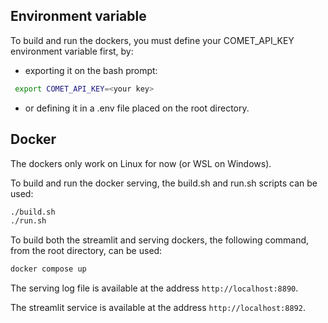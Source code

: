 ## Environment variable

To build and run the dockers, you must define your COMET_API_KEY environment variable first, by:
 - exporting it on the bash prompt: 
```bash
 export COMET_API_KEY=<your key>
```
 - or defining it in a .env file placed on the root directory.

## Docker
The dockers only work on Linux for now (or WSL on Windows).

To build and run the docker serving, the build.sh and run.sh scripts can be used:
```bash
./build.sh
./run.sh
```

To build both the streamlit and serving dockers, the following command, from the root directory, can be used:
```bash
docker compose up
```

The serving log file is available at the address `http://localhost:8890`.

The streamlit service is available at the address `http://localhost:8892`.



